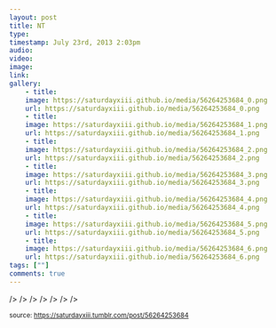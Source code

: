 ```yaml
---
layout: post
title: NT
type: 
timestamp: July 23rd, 2013 2:03pm
audio: 
video: 
image: 
link: 
gallery:
	- title: 
	image: https://saturdayxiii.github.io/media/56264253684_0.png
	url: https://saturdayxiii.github.io/media/56264253684_0.png
	- title: 
	image: https://saturdayxiii.github.io/media/56264253684_1.png
	url: https://saturdayxiii.github.io/media/56264253684_1.png
	- title: 
	image: https://saturdayxiii.github.io/media/56264253684_2.png
	url: https://saturdayxiii.github.io/media/56264253684_2.png
	- title: 
	image: https://saturdayxiii.github.io/media/56264253684_3.png
	url: https://saturdayxiii.github.io/media/56264253684_3.png
	- title: 
	image: https://saturdayxiii.github.io/media/56264253684_4.png
	url: https://saturdayxiii.github.io/media/56264253684_4.png
	- title: 
	image: https://saturdayxiii.github.io/media/56264253684_5.png
	url: https://saturdayxiii.github.io/media/56264253684_5.png
	- title: 
	image: https://saturdayxiii.github.io/media/56264253684_6.png
	url: https://saturdayxiii.github.io/media/56264253684_6.png
tags: [""]
comments: true
---
```


 />
 />
 />
 />
 />
 />
 />
  
<small>source: https://saturdayxiii.tumblr.com/post/56264253684</small>